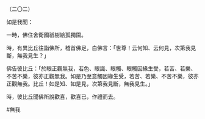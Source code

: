 （二〇二）

如是我聞：

一時，佛住舍衛國祇樹給孤獨園。

時，有異比丘往詣佛所，稽首佛足，白佛言：「世尊！云何知、云何見，次第我見斷，無我見生？」

佛告彼比丘：「於眼正觀無我，若色、眼識、眼觸、眼觸因緣生受，若苦、若樂、不苦不樂，彼亦正觀無我。如是乃至意觸因緣生受，若苦、若樂、不苦不樂，彼亦正觀無我。比丘！如是知、如是見，次第我見斷，無我見生。」

時，彼比丘聞佛所說歡喜，歡喜已，作禮而去。



#無我
